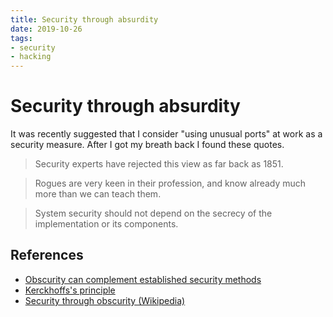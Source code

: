 ```yaml
---
title: Security through absurdity
date: 2019-10-26
tags:
- security
- hacking
---
```


# Security through absurdity

It was recently suggested that I consider "using unusual ports" at work as a
security measure. After I got my breath back I found these quotes.

> Security experts have rejected this view as far back as 1851.

> Rogues are very keen in their profession, and know already much more than we
> can teach them.

> System security should not depend on the secrecy of the implementation or its
> components.

## References
- [Obscurity can complement established security methods](https://danielmiessler.com/study/security-by-obscurity/)
- [Kerckhoffs's principle](https://en.wikipedia.org/wiki/Kerckhoffs%27s_principle)
- [Security through obscurity (Wikipedia)](https://en.wikipedia.org/wiki/Security_through_obscurity)

